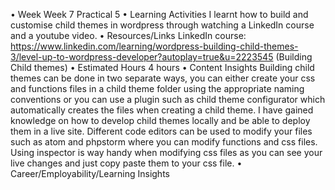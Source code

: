 •	Week
Week 7 Practical 5
•	Learning Activities
I learnt how to build and customise child themes in wordpress through watching a LinkedIn course and a youtube video.
•	Resources/Links
LinkedIn course: https://www.linkedin.com/learning/wordpress-building-child-themes-3/level-up-to-wordpress-developer?autoplay=true&u=2223545 (Building Child themes)
•	Estimated Hours
4 hours
•	Content Insights
Building child themes can be done in two separate ways, you can either create your css and functions files in a child theme folder using the appropriate naming conventions or you can use a plugin such as child theme configurator which automatically creates the files when creating a child theme. I have gained knowledge on how to 
develop child themes locally and be able to deploy them in a live site. Different code editors can be used to modify your files such as atom and phpstorm where you can modify functions and css files. Using inspector is way handy when modifying css files as you can see your live changes and just copy paste them to your css file.
•	Career/Employability/Learning Insights



